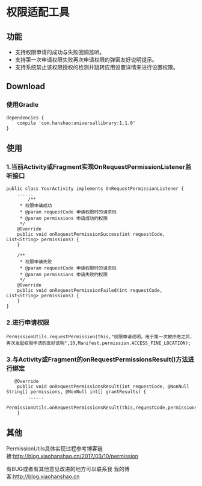 # 权限适配工具

## 功能
- 支持权限申请的成功与失败回调监听。
- 支持第一次申请权限失败再次申请权限的弹窗友好说明提示。
- 支持系统禁止该权限授权的检测并跳转应用设置详情来进行设置权限。

## Download

### 使用Gradle
```
dependencies {
    compile 'com.hanshao:universallibrary:1.1.0'
}

```

## 使用

### 1.当前Activity或Fragment实现OnRequestPermissionListener监听接口
```
public class YourActivity implements OnRequestPermissionListener {
	......
	    /**
     * 权限申请成功
     * @param requestCode 申请权限时的请求码
     * @param permissions 申请成功的权限
     */
    @Override
    public void onRequestPermissionSuccess(int requestCode, List<String> permissions) {
    }

    /**
     * 权限申请失败
     * @param requestCode 申请权限时的请求码
     * @param permissions 申请失败的权限
     */
    @Override
    public void onRequestPermissionFailed(int requestCode, List<String> permissions) {
    }
}

```

### 2.进行申请权限
```
PermissionUtils.requestPermission(this,"权限申请说明，用于第一次被拒绝之后，再次发起权限申请的友好说明",10,Manifest.permission.ACCESS_FINE_LOCATION);
```

### 3.与Activity或Fragment的onRequestPermissionsResult()方法进行绑定

```
   @Override
    public void onRequestPermissionsResult(int requestCode, @NonNull String[] permissions, @NonNull int[] grantResults) {
 		......
        PermissionUtils.onRequestPermissionsResult(this,requestCode,permissions,grantResults);
    }

```

## 其他

PermissionUtils具体实现过程参考博客链接:<http://blog.xiaohanshao.cn/2017/03/10/permission>

有BUG或者有其他意见改进的地方可以联系我
我的博客:<http://blog.xiaohanshao.cn>
